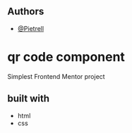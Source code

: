 
## Authors

- [@Pietrell](https://github.com/PiotrPlotast/)


# qr code component

Simplest Frontend Mentor project


## built with

- html 
- css